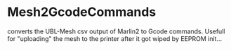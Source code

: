 # Mesh2GcodeCommands
converts the UBL-Mesh csv output of Marlin2 to Gcode commands.
Usefull for "uploading" the mesh to the printer after it got wiped by EEPROM init... 
